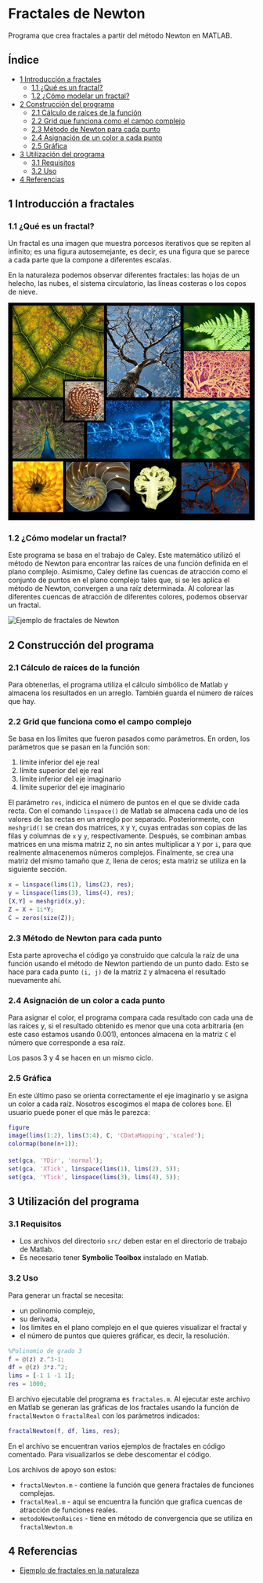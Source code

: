 # Fractales de Newton

Programa que crea fractales a partir del método Newton en MATLAB.

## Índice
- [1 Introducción a fractales](#1)
  - [1.1 ¿Qué es un fractal?](#11)
  - [1.2 ¿Cómo modelar un fractal?](#12)
- [2 Construcción del programa](#2)
  - [2.1 Cálculo de raíces de la función](#21)
  - [2.2 Grid que funciona como el campo complejo](#22)
  - [2.3 Método de Newton para cada punto](#23)
  - [2.4 Asignación de un color a cada punto](#24)
  - [2.5 Gráfica](#25)
- [3 Utilización del programa](#3)
  - [3.1 Requisitos](#31)
  - [3.2 Uso](#32)
- [4 Referencias](#4)

## <a name="1"></a>1 Introducción a fractales

### <a name="11"></a>1.1 ¿Qué es un fractal?

Un fractal es una imagen que muestra porcesos iterativos que se repiten al infinito; es una figura autosemejante, es decir, es una figura que se parece a cada parte que la compone a diferentes escalas. 

En la naturaleza podemos observar diferentes fractales: las hojas de un helecho, las nubes, el sistema circulatorio, las líneas costeras​ o los copos de nieve.

![Ejemplo de fractales en la naturaleza](imgs/fractales_naturaleza.jpg)

### <a name="12"></a>1.2 ¿Cómo modelar un fractal?

Este programa se basa en el trabajo de Caley. Este matemático utilizó el método de Newton para encontrar las raíces de una función definida en el plano complejo. Asimismo, Caley define las cuencas de atracción como el conjunto de puntos en el plano complejo tales que, si se les aplica el método de Newton, convergen a una raíz determinada. Al colorear las diferentes cuencas de atracción de diferentes colores, podemos observar un fractal.

![Ejemplo de fractales de Newton](imgs/gr%C3%A1ficas_fractales.png)


## <a name="2"></a>2 Construcción del programa

### <a name="21"></a>2.1 Cálculo de raíces de la función
Para obtenerlas, el programa utiliza el cálculo simbólico de Matlab y almacena los resultados en un arreglo. También guarda el número de raíces que hay.


### <a name="22"></a>2.2 Grid que funciona como el campo complejo
Se basa en los límites que fueron pasados como parámetros. En orden, los parámetros que se pasan en la función son:
1. límite inferior del eje real
2. límite superior del eje real
3. límite inferior del eje imaginario
4. límite superior del eje imaginario

El parámetro `res`, indicica el número de puntos en el que se divide cada recta. Con el comando `linspace()` de Matlab se almacena cada uno de los valores de las rectas en un arreglo por separado. Posteriormente, con `meshgrid()` se crean dos matrices, `X` y `Y`, cuyas entradas son copias de las filas y columnas de `x` y `y`, respectivamente. Después, se combinan ambas matrices en una misma matriz `Z`, no sin antes multiplicar a `Y` por `i`, para que realmente almacenemos números complejos. Finalmente, se crea una matriz del mismo tamaño que `Z`, llena de ceros; esta matriz se utiliza en la siguiente sección.

```matlab
x = linspace(lims(1), lims(2), res); 
y = linspace(lims(3), lims(4), res);
[X,Y] = meshgrid(x,y);
Z = X + 1i*Y;
C = zeros(size(Z));
```

### <a name="23"></a>2.3 Método de Newton para cada punto
Esta parte aprovecha el código ya construido que calcula la raíz de una función usando el método de Newton partiendo de un punto dado. Esto se hace para cada punto `(i, j)` de la matriz `Z` y almacena el resultado nuevamente ahí. 


### <a name="24"></a>2.4 Asignación de un color a cada punto
Para asignar el color, el programa compara cada resultado con cada una de las raíces y, si el resultado obtenido es menor que una cota arbitraria (en este caso estamos usando 0.001), entonces almacena en la matriz `C` el número que corresponde a esa raíz. 

Los pasos 3 y 4 se hacen en un mismo ciclo.

### <a name="25"></a>2.5 Gráfica
En este último paso se orienta correctamente el eje imaginario y se asigna un color a cada raíz. Nosotros escogimos el mapa de colores `bone`. El usuario puede poner el que más le parezca:

```matlab
figure
image(lims(1:2), lims(3:4), C, 'CDataMapping','scaled');
colormap(bone(n+1));

set(gca, 'YDir', 'normal');
set(gca, 'XTick', linspace(lims(1), lims(2), 5));
set(gca, 'YTick', linspace(lims(3), lims(4), 5));
```

## <a name="3"></a>3 Utilización del programa 

### <a name="31"></a>3.1 Requisitos

- Los archivos del directorio `src/` deben estar en el directorio de trabajo de Matlab.
- Es necesario tener __Symbolic Toolbox__ instalado en Matlab.

### <a name="32"></a>3.2 Uso

Para generar un fractal se necesita: 
- un polinomio complejo, 
- su derivada, 
- los límites en el plano complejo en el que quieres visualizar el fractal y 
- el número de puntos que quieres gráficar, es decir, la resolución.

```matlab
%Polinomio de grado 3
f = @(z) z.^3-1;  
df = @(z) 3*z.^2;
lims = [-1 1 -1 1];
res = 1000;
```

El archivo ejecutable del programa es `fractales.m`. Al ejecutar este archivo en Matlab se generan las gráficas de los fractales usando la función de `fractalNewton` o `fractalReal` con los parámetros indicados:

```matlab
fractalNewton(f, df, lims, res);
```

 En el archivo se encuentran varios ejemplos de fractales en código comentado. Para visualizarlos se debe descomentar el código.

 Los archivos de apoyo son estos: 
- `fractalNewton.m` - contiene la función que genera fractales de funciones complejas.
- `fractalReal.m` - aquí se encuentra la función que grafica cuencas de atracción de funciones reales.
- `metodoNewtonRaices` - tiene en método de convergencia que se utiliza en `fractalNewton.m`


## <a name="3"></a>4 Referencias
- [Ejemplo de fractales en la naturaleza](https://twitter.com/cajafresca/status/1005094073668161536)
